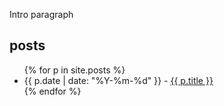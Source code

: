 Intro paragraph
## posts
<ul>
  {% for p in site.posts %}
	 <li>{{ p.date | date: "%Y-%m-%d" }} - <a href="{{site.baseurl}}/{{ p.url }}">{{ p.title }}</a></li>
  {% endfor %} 
</ul>